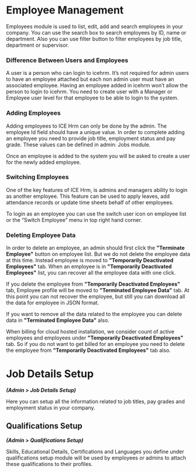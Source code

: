 # Employee Management

Employees module is used to list, edit, add and search employees in your company. You can use the search box to search employees by ID, name or department. Also you can use filter button to filter employees by job title, department or supervisor.

### Difference Between Users and Employees

A user is a person who can login to icehrm. It’s not required for admin users to have an employee attached but each non admin user must have an associated employee. Having an employee added in icehrm won’t allow the person to login to icehrm. You need to create user with a Manager or Employee user level for that employee to be able to login to the system.

### Adding Employees

Adding employees to ICE Hrm can only be done by the admin. The employee Id field should have a unique value. In order to complete adding an employee you need to provide job title, employment status and pay grade. These values can be defined in admin: Jobs module.

Once an employee is added to the system you will be asked to create a user for the newly added employee.

### Switching Employees

One of the key features of ICE Hrm, is admins and managers ability to login as another employee. This feature can be used to apply leaves, add attendance records or update time sheets behalf of other employees.

To login as an employee you can use the switch user icon on employee list or the “Switch Employee” menu in top right hand corner.

### Deleting Employee Data

In order to delete an employee, an admin should first click the **"Terminate Employee"** button on employee list. But we do not delete the employee data at this time. Instead employee is moved to **"Temporarily Deactivated Employees"** tab. When an employee is in **"Temporarily Deactivated Employees"** list, you can recover all the employee data with one click.

If you delete the employee from **"Temporarily Deactivated Employees"** tab, Employee profile will be moved to **"Terminated Employee Data"** tab. At this point you can not recover the employee, but still you can download all the data for employee in JSON format.

If you want to remove all the data related to the employee you can delete data in **"Terminated Employee Data"** also. 

When billing for cloud hosted installation, we consider count of active employees and employees under **"Temporarily Deactivated Employees"** tab. So if you do not want to get billed for an employee you need to delete the employee from **"Temporarily Deactivated Employees"** tab also.

# Job Details Setup 

_**\(Admin &gt; Job Details Setup\)**_

Here you can setup all the information related to job titles, pay grades and employment status in your company.

## Qualifications Setup

_**\(Admin &gt; Qualifications Setup\)**_

Skills, Educational Details, Certifications and Languages you define under qualifications setup module will be used by employees or admins to attach these qualifications to their profiles.  


